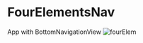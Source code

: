 # FourElementsNav
App with BottomNavigationView 
![fourElem](https://user-images.githubusercontent.com/43117184/65838613-b36c6a80-e326-11e9-8213-6dfb70e54019.png)
